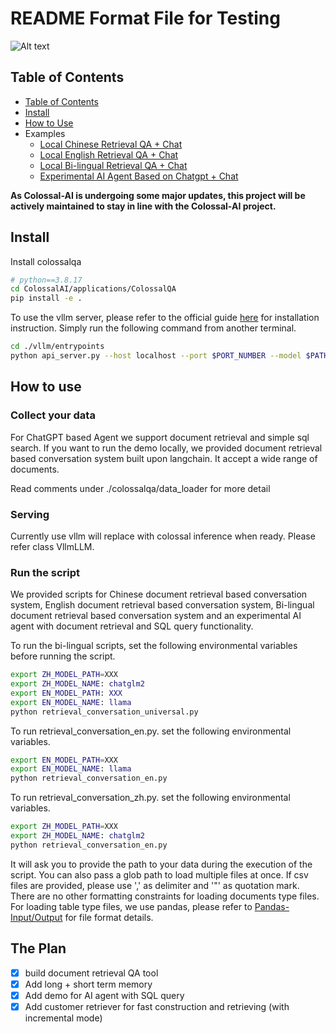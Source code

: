 # README Format File for Testing
![Alt text](./examples/diagram.png?raw=true "Fig.1. design of the document retrieval conversation system")

## Table of Contents

- [Table of Contents](#table-of-contents)
- [Install](#install)
- [How to Use](#how-to-use)
- Examples
  - [Local Chinese Retrieval QA + Chat](examples/retrieval_conversation_zh.py)
  - [Local English Retrieval QA + Chat](examples/retrieval_conversation_en.py)
  - [Local Bi-lingual Retrieval QA + Chat](examples/retrieval_conversation_universal.py)
  - [Experimental AI Agent Based on Chatgpt + Chat](examples/conversation_agent_chatgpt.py)

**As Colossal-AI is undergoing some major updates, this project will be actively maintained to stay in line with the Colossal-AI project.**

## Install

Install colossalqa
```bash
# python==3.8.17
cd ColossalAI/applications/ColossalQA
pip install -e .
```

To use the vllm server, please refer to the official guide [here](https://github.com/vllm-project/vllm/tree/main) for installation instruction. Simply run the following command from another terminal.
```bash
cd ./vllm/entrypoints
python api_server.py --host localhost --port $PORT_NUMBER --model $PATH_TO_MODEL --swap-space $SWAP_SPACE_IN_GB
```

## How to use

### Collect your data

For ChatGPT based Agent we support document retrieval and simple sql search.
If you want to run the demo locally, we provided document retrieval based conversation system built upon langchain. It accept a wide range of documents.

Read comments under ./colossalqa/data_loader for more detail

### Serving
Currently use vllm will replace with colossal inference when ready. Please refer class VllmLLM.

### Run the script

We provided scripts for Chinese document retrieval based conversation system, English document retrieval based conversation system, Bi-lingual document retrieval based conversation system and an experimental AI agent with document retrieval and SQL query functionality.

To run the bi-lingual scripts, set the following environmental variables before running the script.
```bash
export ZH_MODEL_PATH=XXX
export ZH_MODEL_NAME: chatglm2
export EN_MODEL_PATH: XXX
export EN_MODEL_NAME: llama
python retrieval_conversation_universal.py
```

To run retrieval_conversation_en.py. set the following environmental variables.
```bash
export EN_MODEL_PATH=XXX
export EN_MODEL_NAME: llama
python retrieval_conversation_en.py
```

To run retrieval_conversation_zh.py. set the following environmental variables.
```bash
export ZH_MODEL_PATH=XXX
export ZH_MODEL_NAME: chatglm2
python retrieval_conversation_en.py
```

It will ask you to provide the path to your data during the execution of the script. You can also pass a glob path to load multiple files at once. If csv files are provided, please use ',' as delimiter and '"' as quotation mark. There are no other formatting constraints for loading documents type files. For loading table type files, we use pandas, please refer to [Pandas-Input/Output](https://pandas.pydata.org/pandas-docs/stable/reference/io.html) for file format details.

## The Plan

- [x] build document retrieval QA tool
- [x] Add long + short term memory
- [x] Add demo for AI agent with SQL query
- [x] Add customer retriever for fast construction and retrieving (with incremental mode)
